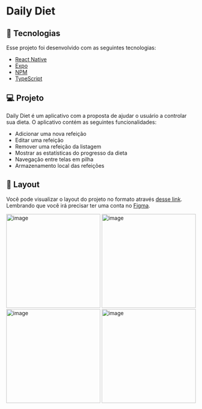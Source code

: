 # Daily Diet

## 🚀 Tecnologias

Esse projeto foi desenvolvido com as seguintes tecnologias:

- [React Native](https://facebook.github.io/react-native/)
- [Expo](https://expo.io/)
- [NPM](https://www.npmjs.com/)
- [TypeScript](https://www.typescriptlang.org/)

## 💻 Projeto

Daily Diet é um aplicativo com a proposta de ajudar o usuário a controlar sua dieta. O aplicativo contém as seguintes funcionalidades:

- Adicionar uma nova refeição
- Editar uma refeição
- Remover uma refeição da listagem
- Mostrar as estatísticas do progresso da dieta
- Navegação entre telas em pilha
- Armazenamento local das refeições

## 🔖 Layout

Você pode visualizar o layout do projeto no formato através [desse link](https://www.figma.com/community/file/1218573349379609244). Lembrando que você irá precisar ter uma conta no [Figma](http://figma.com/).


<img width="250" alt="image" src="https://github.com/user-attachments/assets/51c44dd8-aa4c-472a-8ede-27ba2f6d7695">
<img width="250" alt="image" src="https://github.com/user-attachments/assets/4d4cfcb1-3215-40b0-a853-39ed9f76c3f2">
<img width="250" alt="image" src="https://github.com/user-attachments/assets/b7e59bcc-beb1-43a4-a0cb-f0a5f27975ed">
<img width="250" alt="image" src="https://github.com/user-attachments/assets/b47cb937-5935-44ab-bc96-b4ad0dedab45">






